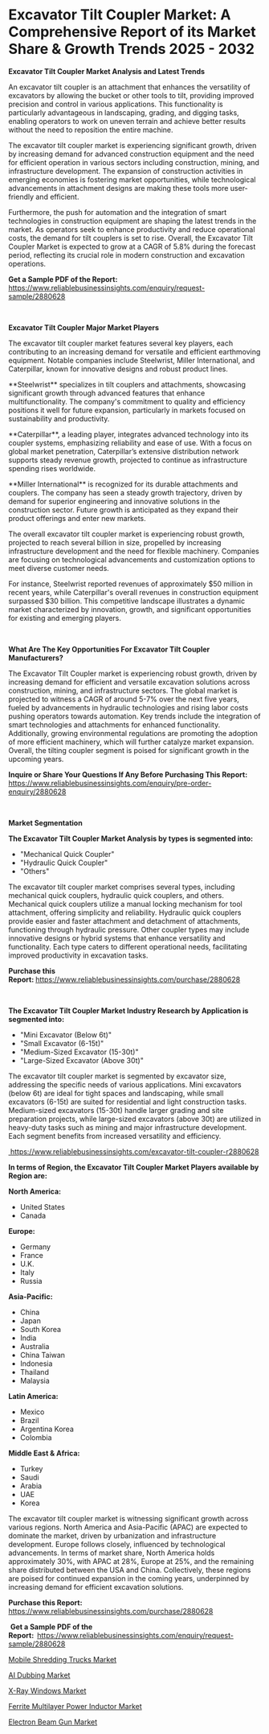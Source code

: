 <p><h1>Excavator Tilt Coupler Market: A Comprehensive Report of its Market Share & Growth Trends 2025 - 2032</h1></p><p><strong>Excavator Tilt Coupler Market Analysis and Latest Trends</strong></p>
<p><p>An excavator tilt coupler is an attachment that enhances the versatility of excavators by allowing the bucket or other tools to tilt, providing improved precision and control in various applications. This functionality is particularly advantageous in landscaping, grading, and digging tasks, enabling operators to work on uneven terrain and achieve better results without the need to reposition the entire machine.</p><p>The excavator tilt coupler market is experiencing significant growth, driven by increasing demand for advanced construction equipment and the need for efficient operation in various sectors including construction, mining, and infrastructure development. The expansion of construction activities in emerging economies is fostering market opportunities, while technological advancements in attachment designs are making these tools more user-friendly and efficient.</p><p>Furthermore, the push for automation and the integration of smart technologies in construction equipment are shaping the latest trends in the market. As operators seek to enhance productivity and reduce operational costs, the demand for tilt couplers is set to rise. Overall, the Excavator Tilt Coupler Market is expected to grow at a CAGR of 5.8% during the forecast period, reflecting its crucial role in modern construction and excavation operations.</p></p>
<p><strong>Get a Sample PDF of the Report:&nbsp;</strong> <a href="https://www.reliablebusinessinsights.com/enquiry/request-sample/2880628?utm_campaign=75&utm_medium=2&utm_source=Github&utm_content=ia&utm_term=12032025&utm_id=excavator-tilt-coupler">https://www.reliablebusinessinsights.com/enquiry/request-sample/2880628</a></p>
<p>&nbsp;</p>
<p><strong>Excavator Tilt Coupler Major Market Players</strong></p>
<p><p>The excavator tilt coupler market features several key players, each contributing to an increasing demand for versatile and efficient earthmoving equipment. Notable companies include Steelwrist, Miller International, and Caterpillar, known for innovative designs and robust product lines.</p><p>**Steelwrist** specializes in tilt couplers and attachments, showcasing significant growth through advanced features that enhance multifunctionality. The company's commitment to quality and efficiency positions it well for future expansion, particularly in markets focused on sustainability and productivity.</p><p>**Caterpillar**, a leading player, integrates advanced technology into its coupler systems, emphasizing reliability and ease of use. With a focus on global market penetration, Caterpillar’s extensive distribution network supports steady revenue growth, projected to continue as infrastructure spending rises worldwide.</p><p>**Miller International** is recognized for its durable attachments and couplers. The company has seen a steady growth trajectory, driven by demand for superior engineering and innovative solutions in the construction sector. Future growth is anticipated as they expand their product offerings and enter new markets.</p><p>The overall excavator tilt coupler market is experiencing robust growth, projected to reach several billion in size, propelled by increasing infrastructure development and the need for flexible machinery. Companies are focusing on technological advancements and customization options to meet diverse customer needs.</p><p>For instance, Steelwrist reported revenues of approximately $50 million in recent years, while Caterpillar's overall revenues in construction equipment surpassed $30 billion. This competitive landscape illustrates a dynamic market characterized by innovation, growth, and significant opportunities for existing and emerging players.</p></p>
<p>&nbsp;</p>
<p><strong>What Are The Key Opportunities For Excavator Tilt Coupler Manufacturers?</strong></p>
<p><p>The Excavator Tilt Coupler market is experiencing robust growth, driven by increasing demand for efficient and versatile excavation solutions across construction, mining, and infrastructure sectors. The global market is projected to witness a CAGR of around 5-7% over the next five years, fueled by advancements in hydraulic technologies and rising labor costs pushing operators towards automation. Key trends include the integration of smart technologies and attachments for enhanced functionality. Additionally, growing environmental regulations are promoting the adoption of more efficient machinery, which will further catalyze market expansion. Overall, the tilting coupler segment is poised for significant growth in the upcoming years.</p></p>
<p><strong>Inquire or Share Your Questions If Any Before Purchasing This Report:</strong> <a href="https://www.reliablebusinessinsights.com/enquiry/pre-order-enquiry/2880628?utm_campaign=75&utm_medium=2&utm_source=Github&utm_content=ia&utm_term=12032025&utm_id=excavator-tilt-coupler">https://www.reliablebusinessinsights.com/enquiry/pre-order-enquiry/2880628</a></p>
<p>&nbsp;</p>
<p><strong>Market Segmentation</strong></p>
<p><strong>The Excavator Tilt Coupler Market Analysis by types is segmented into:</strong></p>
<p><ul><li>"Mechanical Quick Coupler"</li><li>"Hydraulic Quick Coupler"</li><li>"Others"</li></ul></p>
<p><p>The excavator tilt coupler market comprises several types, including mechanical quick couplers, hydraulic quick couplers, and others. Mechanical quick couplers utilize a manual locking mechanism for tool attachment, offering simplicity and reliability. Hydraulic quick couplers provide easier and faster attachment and detachment of attachments, functioning through hydraulic pressure. Other coupler types may include innovative designs or hybrid systems that enhance versatility and functionality. Each type caters to different operational needs, facilitating improved productivity in excavation tasks.</p></p>
<p><strong>Purchase this Report:&nbsp;</strong><a href="https://www.reliablebusinessinsights.com/purchase/2880628?utm_campaign=75&utm_medium=2&utm_source=Github&utm_content=ia&utm_term=12032025&utm_id=excavator-tilt-coupler">https://www.reliablebusinessinsights.com/purchase/2880628</a></p>
<p>&nbsp;</p>
<p><strong>The Excavator Tilt Coupler Market Industry Research by Application is segmented into:</strong></p>
<p><ul><li>"Mini Excavator (Below 6t)"</li><li>"Small Excavator (6-15t)"</li><li>"Medium-Sized Excavator (15-30t)"</li><li>"Large-Sized Excavator (Above 30t)"</li></ul></p>
<p><p>The excavator tilt coupler market is segmented by excavator size, addressing the specific needs of various applications. Mini excavators (below 6t) are ideal for tight spaces and landscaping, while small excavators (6-15t) are suited for residential and light construction tasks. Medium-sized excavators (15-30t) handle larger grading and site preparation projects, while large-sized excavators (above 30t) are utilized in heavy-duty tasks such as mining and major infrastructure development. Each segment benefits from increased versatility and efficiency.</p></p>
<p><a href="https://www.reliablebusinessinsights.com/excavator-tilt-coupler-r2880628?utm_campaign=75&utm_medium=2&utm_source=Github&utm_content=ia&utm_term=12032025&utm_id=excavator-tilt-coupler">&nbsp;https://www.reliablebusinessinsights.com/excavator-tilt-coupler-r2880628</a></p>
<p><strong>In terms of Region, the Excavator Tilt Coupler Market Players available by Region are:</strong></p>
<p>
    <p> <strong> North America: </strong>
        <ul>
            <li>United States</li>
            <li>Canada</li>
        </ul>
        </p> 
    <p> <strong> Europe: </strong>
        <ul>
            <li>Germany</li>
            <li>France</li>
            <li>U.K.</li>
            <li>Italy</li>
            <li>Russia</li>
        </ul>
        </p> 
    <p> <strong> Asia-Pacific: </strong>
        <ul>
            <li>China</li>
            <li>Japan</li>
            <li>South Korea</li>
            <li>India</li>
            <li>Australia</li>
            <li>China Taiwan</li>
            <li>Indonesia</li>
            <li>Thailand</li>
            <li>Malaysia</li>
        </ul>
        </p> 
    <p> <strong> Latin America: </strong>
        <ul>
            <li>Mexico</li>
            <li>Brazil</li>
            <li>Argentina Korea</li>
            <li>Colombia</li>
        </ul>
        </p> 
    <p> <strong> Middle East & Africa: </strong>
        <ul>
            <li>Turkey</li>
            <li>Saudi</li>
            <li>Arabia</li>
            <li>UAE</li>
            <li>Korea</li>
        </ul>
    </p>
    </p>
<p><p>The excavator tilt coupler market is witnessing significant growth across various regions. North America and Asia-Pacific (APAC) are expected to dominate the market, driven by urbanization and infrastructure development. Europe follows closely, influenced by technological advancements. In terms of market share, North America holds approximately 30%, with APAC at 28%, Europe at 25%, and the remaining share distributed between the USA and China. Collectively, these regions are poised for continued expansion in the coming years, underpinned by increasing demand for efficient excavation solutions.</p></p>
<p><strong>Purchase this Report: </strong><a href="https://www.reliablebusinessinsights.com/purchase/2880628?utm_campaign=75&utm_medium=2&utm_source=Github&utm_content=ia&utm_term=12032025&utm_id=excavator-tilt-coupler">https://www.reliablebusinessinsights.com/purchase/2880628</a></p>
<p>&nbsp;<strong>Get a Sample PDF of the Report:&nbsp;&nbsp;</strong><a href="https://www.reliablebusinessinsights.com/enquiry/request-sample/2880628?utm_campaign=75&utm_medium=2&utm_source=Github&utm_content=ia&utm_term=12032025&utm_id=excavator-tilt-coupler">https://www.reliablebusinessinsights.com/enquiry/request-sample/2880628</a></p>
<p><strong></strong></p>
<p><p><a href="https://github.com/hamremunazm4/Market-Research-Report-List-1/blob/main/mobile-shredding-trucks-market.md?utm_campaign=75&utm_medium=2&utm_source=Github&utm_content=ia&utm_term=12032025&utm_id=excavator-tilt-coupler">Mobile Shredding Trucks Market</a></p><p><a href="https://github.com/jhoonatsev/Market-Research-Report-List-1/blob/main/ai-dubbing-market.md?utm_campaign=75&utm_medium=2&utm_source=Github&utm_content=ia&utm_term=12032025&utm_id=excavator-tilt-coupler">AI Dubbing Market</a></p><p><a href="https://github.com/kirstejuvet/Market-Research-Report-List-1/blob/main/x-ray-windows-market.md?utm_campaign=75&utm_medium=2&utm_source=Github&utm_content=ia&utm_term=12032025&utm_id=excavator-tilt-coupler">X-Ray Windows Market</a></p><p><a href="https://github.com/trossdushi7u/Market-Research-Report-List-1/blob/main/ferrite-multilayer-power-inductor-market.md?utm_campaign=75&utm_medium=2&utm_source=Github&utm_content=ia&utm_term=12032025&utm_id=excavator-tilt-coupler">Ferrite Multilayer Power Inductor Market</a></p><p><a href="https://github.com/godutetraeva/Market-Research-Report-List-1/blob/main/electron-beam-gun-market.md?utm_campaign=75&utm_medium=2&utm_source=Github&utm_content=ia&utm_term=12032025&utm_id=excavator-tilt-coupler">Electron Beam Gun Market</a></p></p>